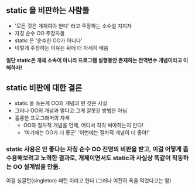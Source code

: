 ## static 을 비판하는 사람들 

- '모든 것은 개체여야 한다' 라고 주장하는 소수설 지지자
- 자칭 순수 OO 주창자들
- static 은 '순수한 OO가 아니다'
- 이렇게 주장하는 이유는 뒤에 더 자세히 배움

**일단 static은 개체 소속이 아니라 프로그램 실행동안 존재하는 전역변수 개념이라고 이해하자!** 

## static 비판에 대한 결론

- static 을 쓰는게 OO의 개념과 먼 것은 사실
- 그러나 OO의 개념과 멀다고 그게 잘못된 방법은 아님
- 훌륭한 프로그래머의 자세 
  - OO와 절차적 개념을 언제, 어디서 각각 써야하는지 안다!
  - '여기에는 OO가 더 좋군' '이번에는 절차적 개념이 더 좋아!'

### static 사용은 안 좋다는 자칭 순수 OO 진영의 비판을 받고, 이걸 어떻게 좀 수용해보려고 노력한 결과로, 개체이면서도 static과 사실상 똑같이 작동하는 OO 설계법을 만듦.

이걸 싱글턴(singleton) 패턴 이라고 한다 (그러나 여전히 욕을 먹었다고는 함)

